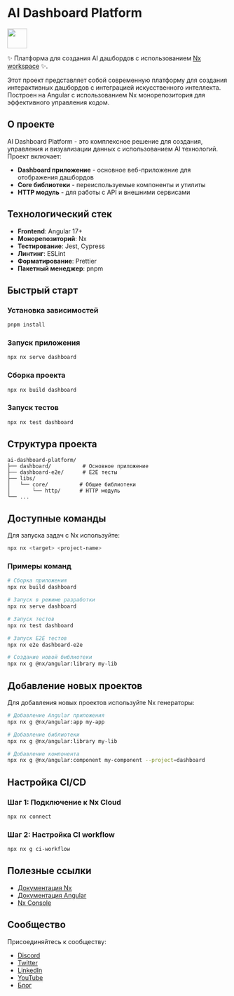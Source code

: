 # AI Dashboard Platform

<a alt="Nx logo" href="https://nx.dev" target="_blank" rel="noreferrer"><img src="https://raw.githubusercontent.com/nrwl/nx/master/images/nx-logo.png" width="45"></a>

✨ Платформа для создания AI дашбордов с использованием [Nx workspace](https://nx.dev) ✨.

Этот проект представляет собой современную платформу для создания интерактивных дашбордов с интеграцией искусственного интеллекта. Построен на Angular с использованием Nx монорепозитория для эффективного управления кодом.

## О проекте

AI Dashboard Platform - это комплексное решение для создания, управления и визуализации данных с использованием AI технологий. Проект включает:

- **Dashboard приложение** - основное веб-приложение для отображения дашбордов
- **Core библиотеки** - переиспользуемые компоненты и утилиты
- **HTTP модуль** - для работы с API и внешними сервисами

## Технологический стек

- **Frontend**: Angular 17+
- **Монорепозиторий**: Nx
- **Тестирование**: Jest, Cypress
- **Линтинг**: ESLint
- **Форматирование**: Prettier
- **Пакетный менеджер**: pnpm

## Быстрый старт

### Установка зависимостей

```sh
pnpm install
```

### Запуск приложения

```sh
npx nx serve dashboard
```

### Сборка проекта

```sh
npx nx build dashboard
```

### Запуск тестов

```sh
npx nx test dashboard
```

## Структура проекта

```
ai-dashboard-platform/
├── dashboard/          # Основное приложение
├── dashboard-e2e/      # E2E тесты
├── libs/
│   └── core/          # Общие библиотеки
│       └── http/      # HTTP модуль
└── ...
```

## Доступные команды

Для запуска задач с Nx используйте:

```sh
npx nx <target> <project-name>
```

### Примеры команд

```sh
# Сборка приложения
npx nx build dashboard

# Запуск в режиме разработки
npx nx serve dashboard

# Запуск тестов
npx nx test dashboard

# Запуск E2E тестов
npx nx e2e dashboard-e2e

# Создание новой библиотеки
npx nx g @nx/angular:library my-lib
```

## Добавление новых проектов

Для добавления новых проектов используйте Nx генераторы:

```sh
# Добавление Angular приложения
npx nx g @nx/angular:app my-app

# Добавление библиотеки
npx nx g @nx/angular:library my-lib

# Добавление компонента
npx nx g @nx/angular:component my-component --project=dashboard
```

## Настройка CI/CD

### Шаг 1: Подключение к Nx Cloud

```sh
npx nx connect
```

### Шаг 2: Настройка CI workflow

```sh
npx nx g ci-workflow
```

## Полезные ссылки

- [Документация Nx](https://nx.dev)
- [Документация Angular](https://angular.io/docs)
- [Nx Console](https://nx.dev/getting-started/editor-setup)

## Сообщество

Присоединяйтесь к сообществу:
- [Discord](https://go.nx.dev/community)
- [Twitter](https://twitter.com/nxdevtools)
- [LinkedIn](https://www.linkedin.com/company/nrwl)
- [YouTube](https://www.youtube.com/@nxdevtools)
- [Блог](https://nx.dev/blog)
